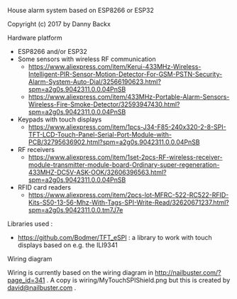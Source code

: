 House alarm system based on ESP8266 or ESP32

Copyright (c) 2017 by Danny Backx

Hardware platform
 - ESP8266 and/or ESP32
 - Some sensors with wireless RF communication
   * https://www.aliexpress.com/item/Kerui-433MHz-Wireless-Intelligent-PIR-Sensor-Motion-Detector-For-GSM-PSTN-Security-Alarm-System-Auto-Dial/32566190623.html?spm=a2g0s.9042311.0.0.04PnSB
   * https://www.aliexpress.com/item/433MHz-Portable-Alarm-Sensors-Wireless-Fire-Smoke-Detector/32593947430.html?spm=a2g0s.9042311.0.0.04PnSB
 - Keypads with touch displays
   * https://www.aliexpress.com/item/1pcs-J34-F85-240x320-2-8-SPI-TFT-LCD-Touch-Panel-Serial-Port-Module-with-PCB/32795636902.html?spm=a2g0s.9042311.0.0.04PnSB
 - RF receivers
   * https://www.aliexpress.com/item/1set-2pcs-RF-wireless-receiver-module-transmitter-module-board-Ordinary-super-regeneration-433MHZ-DC5V-ASK-OOK/32606396563.html?spm=a2g0s.9042311.0.0.04PnSB
 - RFID card readers
   * https://www.aliexpress.com/item/2pcs-lot-MFRC-522-RC522-RFID-Kits-S50-13-56-Mhz-With-Tags-SPI-Write-Read/32620671237.html?spm=a2g0s.9042311.0.0.tm7J7e

Libraries used :
- https://github.com/Bodmer/TFT_eSPI : a library to work with touch displays based on
  e.g. the ILI9341

Wiring diagram

Wiring is currently based on the wiring diagram in http://nailbuster.com/?page_id=341 .
A copy is wiring/MyTouchSPIShield.png but this is created by david@nailbuster.com .

